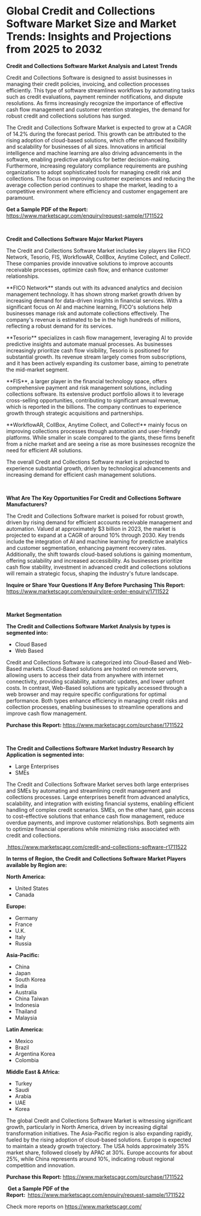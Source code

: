 <p><h1>Global Credit and Collections Software Market Size and Market Trends: Insights and Projections from 2025 to 2032</h1></p><p><strong>Credit and Collections Software Market Analysis and Latest Trends</strong></p>
<p><p>Credit and Collections Software is designed to assist businesses in managing their credit policies, invoicing, and collection processes efficiently. This type of software streamlines workflows by automating tasks such as credit evaluations, payment reminder notifications, and dispute resolutions. As firms increasingly recognize the importance of effective cash flow management and customer retention strategies, the demand for robust credit and collections solutions has surged.</p><p>The Credit and Collections Software Market is expected to grow at a CAGR of 14.2% during the forecast period. This growth can be attributed to the rising adoption of cloud-based solutions, which offer enhanced flexibility and scalability for businesses of all sizes. Innovations in artificial intelligence and machine learning are also driving advancements in the software, enabling predictive analytics for better decision-making. Furthermore, increasing regulatory compliance requirements are pushing organizations to adopt sophisticated tools for managing credit risk and collections. The focus on improving customer experiences and reducing the average collection period continues to shape the market, leading to a competitive environment where efficiency and customer engagement are paramount.</p></p>
<p><strong>Get a Sample PDF of the Report:&nbsp;</strong> <a href="https://www.marketscagr.com/enquiry/request-sample/1711522?utm_campaign=3508&utm_medium=2&utm_source=Github&utm_content=ia&utm_term=27032025&utm_id=credit-and-collections-software">https://www.marketscagr.com/enquiry/request-sample/1711522</a></p>
<p>&nbsp;</p>
<p><strong>Credit and Collections Software Major Market Players</strong></p>
<p><p>The Credit and Collections Software Market includes key players like FICO Network, Tesorio, FIS, WorkflowAR, CollBox, Anytime Collect, and Collect!. These companies provide innovative solutions to improve accounts receivable processes, optimize cash flow, and enhance customer relationships.</p><p>**FICO Network** stands out with its advanced analytics and decision management technology. It has shown strong market growth driven by increasing demand for data-driven insights in financial services. With a significant focus on AI and machine learning, FICO's solutions help businesses manage risk and automate collections effectively. The company's revenue is estimated to be in the high hundreds of millions, reflecting a robust demand for its services.</p><p>**Tesorio** specializes in cash flow management, leveraging AI to provide predictive insights and automate manual processes. As businesses increasingly prioritize cash flow visibility, Tesorio is positioned for substantial growth. Its revenue stream largely comes from subscriptions, and it has been actively expanding its customer base, aiming to penetrate the mid-market segment.</p><p>**FIS**, a larger player in the financial technology space, offers comprehensive payment and risk management solutions, including collections software. Its extensive product portfolio allows it to leverage cross-selling opportunities, contributing to significant annual revenue, which is reported in the billions. The company continues to experience growth through strategic acquisitions and partnerships.</p><p>**WorkflowAR, CollBox, Anytime Collect, and Collect!** mainly focus on improving collections processes through automation and user-friendly platforms. While smaller in scale compared to the giants, these firms benefit from a niche market and are seeing a rise as more businesses recognize the need for efficient AR solutions.</p><p>The overall Credit and Collections Software market is projected to experience substantial growth, driven by technological advancements and increasing demand for efficient cash management solutions.</p></p>
<p>&nbsp;</p>
<p><strong>What Are The Key Opportunities For Credit and Collections Software Manufacturers?</strong></p>
<p><p>The Credit and Collections Software market is poised for robust growth, driven by rising demand for efficient accounts receivable management and automation. Valued at approximately $3 billion in 2023, the market is projected to expand at a CAGR of around 10% through 2030. Key trends include the integration of AI and machine learning for predictive analytics and customer segmentation, enhancing payment recovery rates. Additionally, the shift towards cloud-based solutions is gaining momentum, offering scalability and increased accessibility. As businesses prioritize cash flow stability, investment in advanced credit and collections solutions will remain a strategic focus, shaping the industry's future landscape.</p></p>
<p><strong>Inquire or Share Your Questions If Any Before Purchasing This Report:</strong> <a href="https://www.marketscagr.com/enquiry/pre-order-enquiry/1711522?utm_campaign=3508&utm_medium=2&utm_source=Github&utm_content=ia&utm_term=27032025&utm_id=credit-and-collections-software">https://www.marketscagr.com/enquiry/pre-order-enquiry/1711522</a></p>
<p>&nbsp;</p>
<p><strong>Market Segmentation</strong></p>
<p><strong>The Credit and Collections Software Market Analysis by types is segmented into:</strong></p>
<p><ul><li>Cloud Based</li><li>Web Based</li></ul></p>
<p><p>Credit and Collections Software is categorized into Cloud-Based and Web-Based markets. Cloud-Based solutions are hosted on remote servers, allowing users to access their data from anywhere with internet connectivity, providing scalability, automatic updates, and lower upfront costs. In contrast, Web-Based solutions are typically accessed through a web browser and may require specific configurations for optimal performance. Both types enhance efficiency in managing credit risks and collection processes, enabling businesses to streamline operations and improve cash flow management.</p></p>
<p><strong>Purchase this Report:&nbsp;</strong><a href="https://www.marketscagr.com/purchase/1711522?utm_campaign=3508&utm_medium=2&utm_source=Github&utm_content=ia&utm_term=27032025&utm_id=credit-and-collections-software">https://www.marketscagr.com/purchase/1711522</a></p>
<p>&nbsp;</p>
<p><strong>The Credit and Collections Software Market Industry Research by Application is segmented into:</strong></p>
<p><ul><li>Large Enterprises</li><li>SMEs</li></ul></p>
<p><p>The Credit and Collections Software Market serves both large enterprises and SMEs by automating and streamlining credit management and collections processes. Large enterprises benefit from advanced analytics, scalability, and integration with existing financial systems, enabling efficient handling of complex credit scenarios. SMEs, on the other hand, gain access to cost-effective solutions that enhance cash flow management, reduce overdue payments, and improve customer relationships. Both segments aim to optimize financial operations while minimizing risks associated with credit and collections.</p></p>
<p><a href="https://www.marketscagr.com/credit-and-collections-software-r1711522?utm_campaign=3508&utm_medium=2&utm_source=Github&utm_content=ia&utm_term=27032025&utm_id=credit-and-collections-software">&nbsp;https://www.marketscagr.com/credit-and-collections-software-r1711522</a></p>
<p><strong>In terms of Region, the Credit and Collections Software Market Players available by Region are:</strong></p>
<p>
    <p> <strong> North America: </strong>
        <ul>
            <li>United States</li>
            <li>Canada</li>
        </ul>
        </p> 
    <p> <strong> Europe: </strong>
        <ul>
            <li>Germany</li>
            <li>France</li>
            <li>U.K.</li>
            <li>Italy</li>
            <li>Russia</li>
        </ul>
        </p> 
    <p> <strong> Asia-Pacific: </strong>
        <ul>
            <li>China</li>
            <li>Japan</li>
            <li>South Korea</li>
            <li>India</li>
            <li>Australia</li>
            <li>China Taiwan</li>
            <li>Indonesia</li>
            <li>Thailand</li>
            <li>Malaysia</li>
        </ul>
        </p> 
    <p> <strong> Latin America: </strong>
        <ul>
            <li>Mexico</li>
            <li>Brazil</li>
            <li>Argentina Korea</li>
            <li>Colombia</li>
        </ul>
        </p> 
    <p> <strong> Middle East & Africa: </strong>
        <ul>
            <li>Turkey</li>
            <li>Saudi</li>
            <li>Arabia</li>
            <li>UAE</li>
            <li>Korea</li>
        </ul>
    </p>
    </p>
<p><p>The global Credit and Collections Software Market is witnessing significant growth, particularly in North America, driven by increasing digital transformation initiatives. The Asia-Pacific region is also expanding rapidly, fueled by the rising adoption of cloud-based solutions. Europe is expected to maintain a steady growth trajectory. The USA holds approximately 35% market share, followed closely by APAC at 30%. Europe accounts for about 25%, while China represents around 10%, indicating robust regional competition and innovation.</p></p>
<p><strong>Purchase this Report: </strong><a href="https://www.marketscagr.com/purchase/1711522?utm_campaign=3508&utm_medium=2&utm_source=Github&utm_content=ia&utm_term=27032025&utm_id=credit-and-collections-software">https://www.marketscagr.com/purchase/1711522</a></p>
<p>&nbsp;<strong>Get a Sample PDF of the Report:&nbsp;&nbsp;</strong><a href="https://www.marketscagr.com/enquiry/request-sample/1711522?utm_campaign=3508&utm_medium=2&utm_source=Github&utm_content=ia&utm_term=27032025&utm_id=credit-and-collections-software">https://www.marketscagr.com/enquiry/request-sample/1711522</a></p>
<p><strong></strong></p>
<p>Check more reports on <a href="https://www.marketscagr.com/?utm_campaign=3508&utm_medium=2&utm_source=Github&utm_content=ia&utm_term=27032025&utm_id=credit-and-collections-software">https://www.marketscagr.com/</a></p>